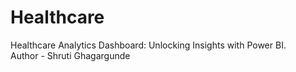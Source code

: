 # Healthcare
Healthcare Analytics Dashboard: Unlocking Insights with Power BI.
<br>
Author - Shruti Ghagargunde 
